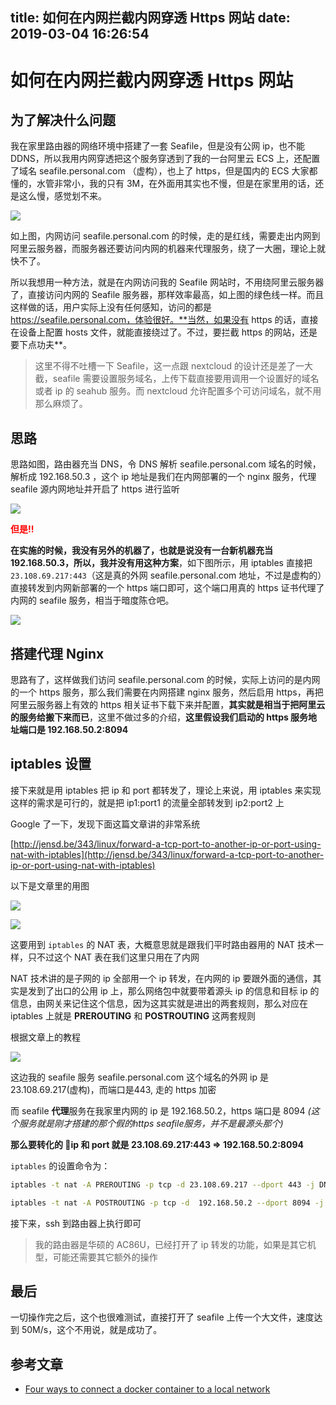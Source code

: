 title: 如何在内网拦截内网穿透 Https 网站
date: 2019-03-04 16:26:54
---
# 如何在内网拦截内网穿透 Https 网站

## 为了解决什么问题

我在家里路由器的网络环境中搭建了一套 Seafile，但是没有公网 ip，也不能 DDNS，所以我用内网穿透把这个服务穿透到了我的一台阿里云 ECS 上，还配置了域名 seafile.personal.com （虚构），也上了 https，但是国内的 ECS 大家都懂的，水管非常小，我的只有 3M，在外面用其实也不慢，但是在家里用的话，还是这么慢，感觉划不来。

![](./iptable-mock-https-site/network.jpg)

如上图，内网访问 seafile.personal.com 的时候，走的是红线，需要走出内网到阿里云服务器，而服务器还要访问内网的机器来代理服务，绕了一大圈，理论上就快不了。

所以我想用一种方法，就是在内网访问我的 Seafile 网站时，不用绕阿里云服务器了，直接访问内网的 Seafile 服务器，那样效率最高，如上图的绿色线一样。而且这样做的话，用户实际上没有任何感知，访问的都是 https://seafile.personal.com，体验很好。**当然，如果没有 https 的话，直接在设备上配置 hosts 文件，就能直接绕过了。不过，要拦截 https 的网站，还是要下点功夫**。


> 这里不得不吐槽一下 Seafile，这一点跟 nextcloud 的设计还是差了一大截，seafile 需要设置服务域名，上传下载直接要用调用一个设置好的域名或者 ip 的 seahub 服务。而 nextcloud 允许配置多个可访问域名，就不用那么麻烦了。

## 思路
思路如图，路由器充当 DNS，令 DNS 解析 seafile.personal.com 域名的时候，解析成 192.168.50.3 ，这个 ip 地址是我们在内网部署的一个 nginx 服务，代理 seafile 源内网地址并开启了 https 进行监听

![](./iptable-mock-https-site/silu_1.jpg)


<span style="color:red">**但是!!**</span>

**在实施的时候，我没有另外的机器了，也就是说没有一台新机器充当 192.168.50.3，所以，我并没有用这种方案**，如下图所示，用 iptables 直接把 `23.108.69.217:443`（这是真的外网 seafile.personal.com 地址，不过是虚构的）直接转发到内网新部署的一个 https 端口即可，这个端口用真的 https 证书代理了内网的 seafile 服务，相当于暗度陈仓吧。

![](./iptable-mock-https-site/silu2.jpg)

## 搭建代理 Nginx
思路有了，这样做我们访问 seafile.personal.com 的时候，实际上访问的是内网的一个 https 服务，那么我们需要在内网搭建 nginx 服务，然后启用 https，再把阿里云服务器上有效的 https 相关证书下载下来并配置，**其实就是相当于把阿里云的服务给搬下来而已**，这里不做过多的介绍，**这里假设我们启动的 https 服务地址端口是 192.168.50.2:8094**

## iptables 设置
接下来就是用 iptables 把 ip 和 port 都转发了，理论上来说，用 iptables 来实现这样的需求是可行的，就是把 ip1:port1 的流量全部转发到 ip2:port2 上

Google 了一下，发现下面这篇文章讲的非常系统

[http://jensd.be/343/linux/forward-a-tcp-port-to-another-ip-or-port-using-nat-with-iptables](http://jensd.be/343/linux/forward-a-tcp-port-to-another-ip-or-port-using-nat-with-iptables)

以下是文章里的用图

![](./iptable-mock-https-site/c175e644f5fd33497f00ed8463cd99ed)

![](./iptable-mock-https-site/8a825f251d16ea8c3b005e2ad08d0888)


这要用到 `iptables` 的 NAT 表，大概意思就是跟我们平时路由器用的 NAT 技术一样，只不过这个 NAT 表在我们这里只用在了内网

NAT 技术讲的是子网的 ip 全部用一个 ip 转发，在内网的 ip 要跟外面的通信，其实是发到了出口的公用 ip 上，那么网络包中就要带着源头 ip 的信息和目标 ip 的信息，由网关来记住这个信息，因为这其实就是进出的两套规则，那么对应在 iptables 上就是 **PREROUTING** 和 **POSTROUTING** 这两套规则

根据文章上的教程

![](./iptable-mock-https-site/fa1bebb606dfd16fc3bd37c2334643a0)


这边我的 seafile 服务 seafile.personal.com 这个域名的外网 ip 是 23.108.69.217(虚构)，而端口是443, 走的 https 加密

而 seafile **代理**服务在我家里内网的 ip 是 192.168.50.2，https 端口是 8094 *(这个服务就是刚才搭建的那个假的https seafile服务，并不是最源头那个)*

**那么要转化的 ip 和 port 就是  23.108.69.217:443  =>  192.168.50.2:8094**

`iptables` 的设置命令为：
``` bash
iptables -t nat -A PREROUTING -p tcp -d 23.108.69.217 --dport 443 -j DNAT --to-destination 192.168.50.2:8094

iptables -t nat -A POSTROUTING -p tcp -d  192.168.50.2 --dport 8094 -j SNAT --to-source 23.108.69.217
```

接下来，ssh 到路由器上执行即可

> 我的路由器是华硕的 AC86U，已经打开了 ip 转发的功能，如果是其它机型，可能还需要其它额外的操作

## 最后
一切操作完之后，这个也很难测试，直接打开了 seafile 上传一个大文件，速度达到 50M/s，这个不用说，就是成功了。

## 参考文章
- [Four ways to connect a docker container to a local network](http://blog.oddbit.com/2014/08/11/four-ways-to-connect-a-docker/)


